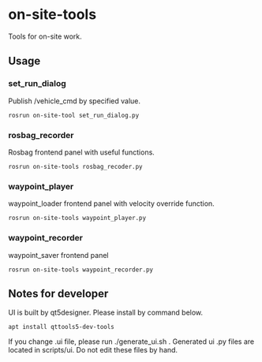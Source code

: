 on-site-tools
====================
Tools for on-site work.

Usage
-----------------------

### set_run_dialog
Publish /vehicle_cmd by specified value.

```
rosrun on-site-tool set_run_dialog.py
```

### rosbag_recorder
Rosbag frontend panel with useful functions.

```
rosrun on-site-tools rosbag_recoder.py
```

### waypoint_player
waypoint_loader frontend panel with velocity override function.

```
rosrun on-site-tools waypoint_player.py
```

### waypoint_recorder
waypoint_saver frontend panel

```
rosrun on-site-tools waypoint_recorder.py
```


Notes for developer
-----------------------
UI is built by qt5designer. Please install by command below.

```
apt install qttools5-dev-tools
```

If you change .ui file, please run ./generate_ui.sh . Generated ui .py files are located in scripts/ui. Do not edit these files by hand.